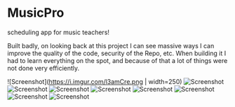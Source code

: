 # MusicPro
scheduling app for music teachers!

Built badly, on looking back at this project I can see massive ways I can improve the quality of the code, security of the Repo, etc. When building it I had to learn everything on the spot, and because of that a lot of things were not done very efficiently. 

![Screenshot](https://i.imgur.com/l3amCre.png | width=250)
![Screenshot](https://i.imgur.com/F35WzhN.png)
![Screenshot](https://i.imgur.com/w3bbGNM.jpeg)
![Screenshot](https://i.imgur.com/QW4Yb6Z.png)
![Screenshot](https://i.imgur.com/QfOrx7x.png)
![Screenshot](https://i.imgur.com/6hBUFj7.png)
![Screenshot](https://i.imgur.com/eDdhiRj.png)
![Screenshot](https://i.imgur.com/ra0QAHx.png)
![Screenshot](https://i.imgur.com/uMmSNUD.png)
